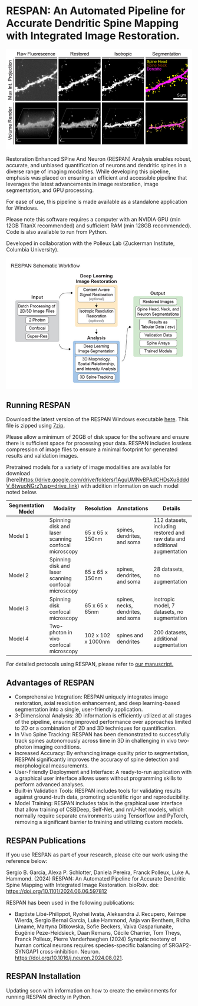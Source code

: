 # RESPAN: An Automated Pipeline for Accurate Dendritic Spine Mapping with Integrated Image Restoration.
<p align="center">
  <img src="images/Panel 1.jpg" alt="RESPAN" width="600">
</p>
Restoration Enhanced SPine And Neuron (RESPAN) Analysis enables robust, accurate, and unbiased quantification of neurons and dendritic spines in a diverse range of imaging modalities. While developing this pipeline, emphasis was placed on ensuring an efficient and accessible pipeline that leverages the latest advancements in image restoration, image segmentation, and GPU processing. 
</p>
For ease of use, this pipeline is made available as a standalone application for Windows.</p> Please note this software requires a computer with an NVIDIA GPU (min 12GB TitanX recommended) and sufficient RAM (min 128GB recommended). Code is also available to run from Python.</p></p>
Developed in collaboration with the Polleux Lab (Zuckerman Institute, Columbia University).
</p>
<p align="center">
  <img src="images/Panel 2.jpg" alt="RESPAN" width="600">
</p>

## Running RESPAN
Download the latest version of the RESPAN Windows executable [here](https://drive.google.com/drive/folders/1MUFsFDKPBON9v7A3ZRJSUd6qjPTuI9G1?usp=drive_link). This file is zipped using [7zip](https://www.7-zip.org/). </p> Please allow a minimum of 20GB of disk space for the software and ensure there is sufficient space for processing your data. RESPAN includes lossless compression of image files to ensure a minimal footprint for generated results and validation images.</p>
Pretrained models for a variety of image modalities are available for download [here]https://drive.google.com/drive/folders/1AguUMNvBPAdCHDsXu8dddV_6twuoNGrz?usp=drive_link) with addition information on each model noted below.
  
| Segmentation Model | Modality | Resolution | Annotations | Details |
| ------------- | ------------- | ------------- | ------------- | ------------- |
| Model 1 | Spinning disk and laser scanning confocal microscopy | 65 x 65 x 150nm | spines, dendrites, and soma | 112 datasets, including restored and raw data and additional augmentation |
| Model 2 | Spinning disk and laser scanning confocal microscopy  | 65 x 65 x 150nm | spines, dendrites, and soma | 28 datasets, no augmentation |
| Model 3 | Spinning disk confocal microscopy  | 65 x 65 x 65nm | spines, necks, dendrites, and soma | isotropic model, 7 datasets, no augmentation |
| Model 4 | Two-photon in vivo confocal microscopy  | 102 x 102 x 1000nm | spines and dendrites | 200 datasets, additional augmentation |

For detailed protocols using RESPAN, please refer to [our manuscript.](https://www.biorxiv.org/content/10.1101/2024.06.06.597812)

## Advantages of RESPAN
*	Comprehensive Integration: RESPAN uniquely integrates image restoration, axial resolution enhancement, and deep learning-based segmentation into a single, user-friendly application.
*	3-Dimensional Analysis: 3D information is efficiently utilized at all stages of the pipeline, ensuring improved performance over approaches limited to 2D or a combination of 2D and 3D techniques for quantification.
*	In Vivo Spine Tracking: RESPAN has been demonstrated to successfully track spines autonomously across time in 3D in challenging in vivo two-photon imaging conditions.
*	Increased Accuracy: By enhancing image quality prior to segmentation, RESPAN significantly improves the accuracy of spine detection and morphological measurements.
*	User-Friendly Deployment and Interface: A ready-to-run application with a graphical user interface allows users without programming skills to perform advanced analyses.
*	Built-in Validation Tools: RESPAN includes tools for validating results against ground-truth data, promoting scientific rigor and reproducibility.
*	Model Training: RESPAN includes tabs in the graphical user interface that allow training of CSBDeep, Self-Net, and nnU-Net models, which normally require separate environments using Tensorflow and PyTorch, removing a significant barrier to training and utilizing custom models. 

## RESPAN Publications
If you use RESPAN as part of your research, please cite our work using the reference below:</p>
Sergio B. Garcia, Alexa P. Schlotter, Daniela Pereira, Franck Polleux, Luke A. Hammond. (2024) RESPAN: An Automated Pipeline for Accurate Dendritic Spine Mapping with Integrated Image Restoration. bioRxiv. doi: https://doi.org/10.1101/2024.06.06.597812</p></p>

RESPAN has been used in the following publications:
* Baptiste Libé-Philippot, Ryohei Iwata, Aleksandra J. Recupero, Keimpe Wierda, Sergio Bernal Garcia, Luke Hammond, Anja van Benthem, Ridha Limame, Martyna Ditkowska, Sofie Beckers, Vaiva Gaspariunaite, Eugénie Peze-Heidsieck, Daan Remans, Cécile Charrier, Tom Theys, Franck Polleux, Pierre Vanderhaeghen (2024)
Synaptic neoteny of human cortical neurons requires species-specific balancing of SRGAP2-SYNGAP1 cross-inhibition. Neuron. https://doi.org/10.1016/j.neuron.2024.08.021.


## RESPAN Installation
Updating soon with information on how to create the environments for running RESPAN directly in Python.
